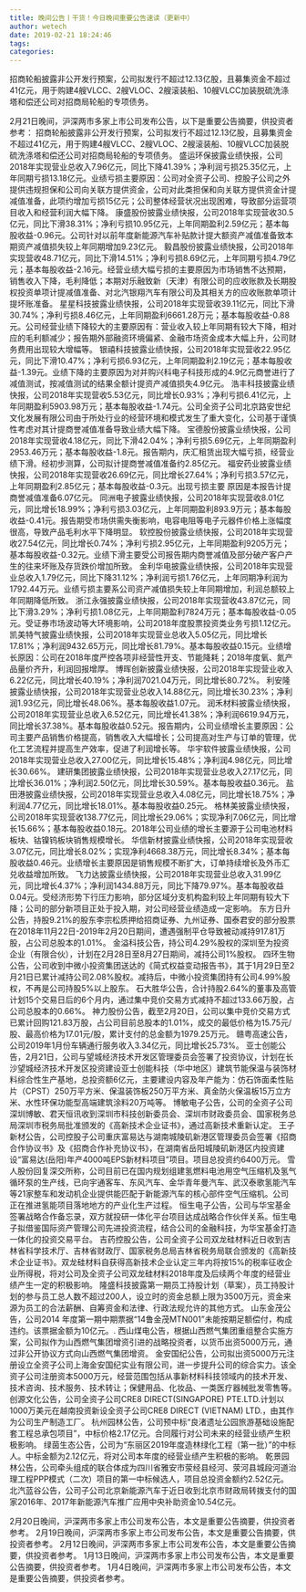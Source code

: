 ```yaml
---
title: 晚间公告丨干货！今日晚间重要公告速读（更新中）
author: wetech
date: 2019-02-21 18:24:46
tags: 
categories: 
---
```

招商轮船披露非公开发行预案，公司拟发行不超过12.13亿股，且募集资金不超过41亿元，用于购建4艘VLCC、2艘VLOC、2艘滚装船、10艘VLCC加装脱硫洗涤塔和偿还公司对招商局轮船的专项债务。
<!-- more -->
2月21日晚间，沪深两市多家上市公司发布公告，以下是重要公告摘要，供投资者参考：
招商轮船披露非公开发行预案，公司拟发行不超过12.13亿股，且募集资金不超过41亿元，用于购建4艘VLCC、2艘VLOC、2艘滚装船、10艘VLCC加装脱硫洗涤塔和偿还公司对招商局轮船的专项债务。
盛运环保披露业绩快报，公司2018年实现营业总收入7.96亿元，同比下降41.39%；净利润亏损25.35亿元，上年同期亏损13.18亿元。业绩亏损主要原因：公司对全资子公司、控股子公司之外提供违规担保和公司向关联方提供资金，公司对此类担保和向关联方提供资金计提减值准备，此项约增加亏损15亿元；公司整体经营状况出现困难，导致部分运营项目收入和经营利润大幅下降。
康盛股份披露业绩快报，公司2018年实现营收30.5亿元，同比下滑38.31%；净利亏损10.95亿元，上年同期盈利2.59亿元；基本每股收益-0.96元。公司针对以前年度新能源汽车补贴款计提大额资产减值准备致本期资产减值损失较上年同期增加9.23亿元。
毅昌股份披露业绩快报，公司2018年实现营收48.71亿元，同比下滑14.51%；净利亏损8.69亿元，上年同期亏损4.79亿元；基本每股收益-2.16元。经营业绩大幅亏损的主要原因为市场销售不达预期，销售收入下降，毛利降低；本期对乐融致新（天津）有限公司的应收账款及长期股权投资单项计提减值准备、对北汽银翔汽车有限公司及其相关方的应收账款单项计提坏账准备。
星星科技披露业绩快报，公司2018年实现营收39.11亿元，同比下滑30.74%；净利亏损8.46亿元，上年同期盈利6661.28万元；基本每股收益-0.88元。公司经营业绩下降较大的主要原因有：营业收入较上年同期有较大下降，相对应的毛利额减少；报告期外部融资环境偏紧、金融市场资金成本大幅上升，公司财务费用出现较大增幅等。
银禧科技披露业绩快报，公司2018年实现营收22.95亿元，同比下滑10.47%；净利亏损6.93亿元，上年同期盈利2.19亿元；基本每股收益-1.39元。业绩下降的主要原因为对并购兴科电子科技形成的4.9亿元商誉进行了减值测试，按减值测试的结果全额计提资产减值损失4.9亿元。
浩丰科技披露业绩快报，公司2018年实现营收5.53亿元，同比增长0.93%；净利亏损6.41亿元，上年同期盈利5903.98万元；基本每股收益-1.74元。公司全资子公司北京路安世纪文化发展有限公司由于所处行业的经营环境和模式发生了重大变化，公司基于谨慎性考虑对其计提商誉减值准备导致业绩大幅下降。
宝德股份披露业绩快报，公司2018年实现营收4.18亿元，同比下滑42.04%；净利亏损5.69亿元，上年同期盈利2953.46万元；基本每股收益-1.8元。报告期内，庆汇租赁出现大幅亏损，经营业绩下滑。经初步测算，公司拟计提商誉减值准备约2.85亿元。
福安药业披露业绩快报，公司2018年实现营收26.69亿元，同比增长27.64%；净利亏损3.57亿元，上年同期盈利2.85亿元；基本每股收益-0.3元。出现亏损主要 原因是本报告计提商誉减值准备6.07亿元。
同洲电子披露业绩快报，公司2018年实现营收8.01亿元，同比增长18.99%；净利亏损3.03亿元，上年同期盈利893.9万元；基本每股收益-0.41元。报告期受市场供需失衡影响，电容电阻等电子元器件价格上涨幅度很高，导致产品毛利水平下降明显。
软控股份披露业绩快报，公司2018年实现营收27.54亿元，同比增长0.74%；净利亏损2.95亿元，上年同期盈利9205万元；基本每股收益-0.32元。业绩下滑主要受公司报告期内商誉减值及部分破产客户产生的往来坏账及存货跌价增加所致。
金利华电披露业绩快报，公司2018年实现营业总收入1.79亿元，同比下降31.12%；净利润亏损1.76亿元，上年同期净利润为1792.44万元。业绩亏损主要系公司资产减值损失较上年同期增加，利润总额较上年同期降低所致。
浙江永强披露业绩快报，公司2018年实现营收43.87亿元，同比下滑3.29%；净利亏损1.08亿元，上年同期盈利7824万元；基本每股收益-0.05元。受证券市场波动等大环境影响，公司2018年度股票投资类业务亏损1.12亿元。
凯美特气披露业绩快报，公司2018年实现营业总收入5.05亿元，同比增长17.81%；净利润9432.65万元，同比增长81.79%。基本每股收益0.15元。业绩增长原因：公司在2018年度严控各项非经营性开支、节能降耗；2018年度氧、氮产品量价齐升，利润回报增厚。
博晖创新披露业绩快报，公司2018年实现营业收入6.22亿元，同比增长40.19%；净利润7021.04万元，同比增长80.72%。
利安隆披露业绩快报，公司2018年实现营业总收入14.88亿元，同比增长30.23%；净利润1.93亿元，同比增长48.06%。基本每股收益1.07元。
润禾材料披露业绩快报，公司2018年实现营业总收入6.52亿元，同比增长41.38%；净利润6619.94万元，同比增长37.38%。基本每股收益0.52元。报告期内，公司业绩增长主要原因：公司主要产品销售价格提高，销售收入大幅增长；公司提高对生产与订单的管理，优化工艺流程并提高生产效率，促进了利润增长等。
华宇软件披露业绩快报，公司2018年实现营业总收入27.00亿元，同比增长15.48%；净利润4.98亿元，同比增长30.66%。
建研集团披露业绩快报，公司2018年实现营业总收入27.17亿元，同比增长36.01%；净利润2.50亿元，同比增长30.59%。基本每股收益0.36元。
盐田港披露业绩快报，公司2018年实现营业总收入4.08亿元，同比增长18.75%；净利润4.77亿元，同比增长18.01%。基本每股收益0.25元。
格林美披露业绩快报，公司2018年实现营收138.77亿元，同比增长29.06%；实现净利7.06亿元，同比增长15.66%；基本每股收益0.18元。2018年公司业绩的增长主要源于公司电池材料板块、钴镍钨板块销售规模增长。
华信新材披露业绩快报，公司2018年实现营收3.07亿元，同比增长8.02%；实现净利4668.38万元，同比增长8.34%；基本每股收益0.46元。业绩增长主要原因是销售规模不断扩大，订单持续增长及外币汇兑收益增加所致。
飞力达披露业绩快报，公司2018年实现营业总收入31.99亿元，同比增长4.37%；净利润1434.88万元，同比下降79.97%。基本每股收益0.04元。受经济形势下行压力影响，部分区域分支机构盈利较上年同期有较大下降；公司的部分新项目正处于投入期，对公司经营业绩造成一定影响。
东方日升公告，持股9.21%的股东李宗松质押给招商证券、九州证券、国泰君安的部分股票在2018年11月22日-2019年2月20日期间，遭遇强制平仓导致被动减持917.81万股，占公司总股本的1.01%。
金溢科技公告，持公司4.29%股权的深圳至为投资企业（有限合伙），计划在2月28日至8月27日期间，减持公司1%股权。
四环生物公告，公司收到中微小投资集团送达的《简式权益变动报告书》，其于1月29日至2月21日已累计减持公司2.08%股权。减持后，中微小投资集团持有公司4.99%股权，不再是公司持股5%以上股东。
石大胜华公告，合计持股2.64%的董事及高管计划15个交易日后的6个月内，通过集中竞价交易方式减持不超过133.66万股，占公司总股本的0.66%。
神力股份公告，截至2月20日，公司以集中竞价交易方式已累计回购121.83万股，占公司目前总股本的1.01%，成交的最低价格为15.75元/股、最高价格为17.01元/股，累计支付的总金额为1979.25万元。
赣粤高速公告，公司2019年1月份车辆通行服务收入3.34亿元，同比增长25.73%。
亚士创能公告，2月21日，公司与望城经济技术开发区管理委员会签署了投资协议，计划在长沙望城经济技术开发区投资建设亚士创能科技（华中地区）建筑节能保温与装饰材料综合性生产基地，总投资额6亿元，主要建设内容及年产能为：仿石饰面柔性贴片（CPST）250万平方米、保温装饰板250万平方米、真金防火保温板15万立方米、水性环保功能型高端建筑涂料20万吨等。
博敏电子公告，公司的全资子公司深圳博敏、君天恒讯收到深圳市科技创新委员会、深圳市财政委员会、国家税务总局深圳市税务局批准颁发的《高新技术企业证书》，通过高新技术重新认定。
王子新材公告，公司控股子公司重庆富易达与湖南城陵矶新港区管理委员会签署《招商合作协议书》及《招商合作补充协议书》，在湖南省岳阳城陵矶新港区内投资建设“富易达(岳阳)年产4000吨EPS新材料项目”项目。项目总投资约6400万元。
雪人股份回复深交所称，公司目前已在国内规划组建氢燃料电池用空气压缩机及氢气循环泵的生产线，已向宇通客车、东风汽车、金华青年曼汽车、武汉泰歌氢能汽车等21家整车和发动机企业提供能匹配于新能源汽车的核心部件空气压缩机。公司正在推进氢能项目落地地方的产业化生产过程。
恒生电子公告，公司与华宝基金签署战略合作备忘录，双方就投研一体化平台项目达成战略合作伙伴关系。恒生电子拟借鉴国际资产管理公司先进投资流程，结合公司的金融科技，为华宝基金打造一体化的投资交易平台。
吉药控股公告，公司全资子公司双龙硅材料近日收到吉林省科学技术厅、吉林省财政厅、国家税务总局吉林省税务局联合颁发的《高新技术企业证书》。双龙硅材料自获得高新技术企业认定三年内将按15%的税率征收企业所得税，将对公司及全资子公司双龙硅材料2018年度及后续两个年度的经营业绩产生一定的积极影响。
隆盛科技披露第一期员工持股计划（草案），员工持股计划的参与员工总人数不超过200人，设立时的资金总额上限为3500万元，资金来源为员工的合法薪酬、自筹资金和法律、行政法规允许的其他方式。
山东金茂公告，公司2014 年度第一期中期票据“14鲁金茂MTN001”未能按期足额偿付，构成违约。该票据金额为10亿元。.
西山煤电公告，根据山西燃气集团重组整合实施方案，公司拟作为山西燃气集团增资引进的战略投资者，以货币出资5000万元，通过非公开协议方式向山西燃气集团增资。
金安国纪公告，公司拟出资5000万元注册设立全资子公司上海金安国纪实业有限公司，进一步提升公司的综合实力。该全资子公司注册资本5000万元，经营范围包括从事新材料科技领域内的技术开发、技术咨询、技术服务、技术转让；保健用品、化妆品、一类医疗器械批发零售等。
创源文化公告，公司全资子公司CRE8 DIRECT(SINGAPORE) PTE.LTD.计划以1000万美元在越南投资新设全资子公司CRE8 DIRECT (VIETNAM) LTD.，由其作为公司生产制造工厂。
杭州园林公告，公司预中标“良渚遗址公园旅游基础设施配套工程总承包项目”，中标价格2.17亿元。合同履行对公司未来的经营业绩产生积极影响。
绿茵生态公告，公司为“东丽区2019年度造林绿化工程（第一批）”的中标人。中标金额为2.12亿元，将对公司本年度的经营业绩产生积极的影响。
乾景园林公告，公司牵头组成的联合体成为四川省雅安市荥经县经河、荥河县城段河道治理工程PPP模式（二次）项目的第一中标候选人，项目总投资金额约2.52亿元。
北汽蓝谷公告，公司子公司北京新能源汽车于近日收到北京市财政局转拨支付的国家2016年、2017年新能源汽车推广应用中央补助资金10.54亿元。
 
 
2月20日晚间，沪深两市多家上市公司发布公告，本文是重要公告摘要，供投资者参考。
2月19日晚间，沪深两市多家上市公司发布公告，本文是重要公告摘要，供投资者参考。
2月12日晚间，沪深两市多家上市公司发布公告，本文是重要公告摘要，供投资者参考。
1月13日晚间，沪深两市多家上市公司发布公告，本文是重要公告摘要，供投资者参考。
1月4日晚间，沪深两市多家上市公司发布公告，本文是重要公告摘要，供投资者参考。
